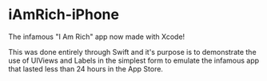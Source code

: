 # iAmRich-iPhone
The infamous "I Am Rich" app now made with Xcode!

This was done entirely through Swift and it's purpose is to demonstrate the use of UIViews and Labels in the simplest form to emulate the infamous app that lasted less than 24 hours in the App Store.
